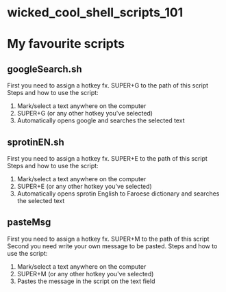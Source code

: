 # wicked_cool_shell_scripts_101
# My favourite scripts 
## googleSearch.sh
First you need to assign a hotkey fx. SUPER+G to the path of this script
Steps and how to use the script:
1. Mark/select a text anywhere on the computer
2. SUPER+G (or any other hotkey you've selected)
3. Automatically opens google and searches the selected text

## sprotinEN.sh
First you need to assign a hotkey fx. SUPER+E to the path of this script
Steps and how to use the script:
1. Mark/select a text anywhere on the computer
2. SUPER+E (or any other hotkey you've selected)
3. Automatically opens sprotin English to Faroese dictionary and searches the selected text

## pasteMsg 
First you need to assign a hotkey fx. SUPER+M to the path of this script
Second you need write your own message to be pasted. 
Steps and how to use the script:
1. Mark/select a text anywhere on the computer
2. SUPER+M (or any other hotkey you've selected)
3. Pastes the message in the script on the text field
